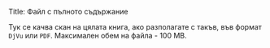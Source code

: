 Title: Файл с пълното съдържание

Тук се качва скан на цялата книга, ако разполагате с такъв, във формат `DjVu` или `PDF`. Максимален обем на файла - 100 MB.
